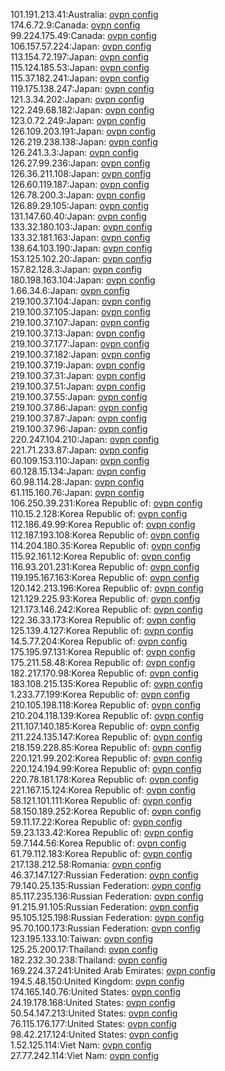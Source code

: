 101.191.213.41:Australia: [ovpn config](vpn/101_191_213_41.ovpn)  
174.6.72.9:Canada: [ovpn config](vpn/174_6_72_9.ovpn)  
99.224.175.49:Canada: [ovpn config](vpn/99_224_175_49.ovpn)  
106.157.57.224:Japan: [ovpn config](vpn/106_157_57_224.ovpn)  
113.154.72.197:Japan: [ovpn config](vpn/113_154_72_197.ovpn)  
115.124.185.53:Japan: [ovpn config](vpn/115_124_185_53.ovpn)  
115.37.182.241:Japan: [ovpn config](vpn/115_37_182_241.ovpn)  
119.175.138.247:Japan: [ovpn config](vpn/119_175_138_247.ovpn)  
121.3.34.202:Japan: [ovpn config](vpn/121_3_34_202.ovpn)  
122.249.68.182:Japan: [ovpn config](vpn/122_249_68_182.ovpn)  
123.0.72.249:Japan: [ovpn config](vpn/123_0_72_249.ovpn)  
126.109.203.191:Japan: [ovpn config](vpn/126_109_203_191.ovpn)  
126.219.238.138:Japan: [ovpn config](vpn/126_219_238_138.ovpn)  
126.241.3.3:Japan: [ovpn config](vpn/126_241_3_3.ovpn)  
126.27.99.236:Japan: [ovpn config](vpn/126_27_99_236.ovpn)  
126.36.211.108:Japan: [ovpn config](vpn/126_36_211_108.ovpn)  
126.60.119.187:Japan: [ovpn config](vpn/126_60_119_187.ovpn)  
126.78.200.3:Japan: [ovpn config](vpn/126_78_200_3.ovpn)  
126.89.29.105:Japan: [ovpn config](vpn/126_89_29_105.ovpn)  
131.147.60.40:Japan: [ovpn config](vpn/131_147_60_40.ovpn)  
133.32.180.103:Japan: [ovpn config](vpn/133_32_180_103.ovpn)  
133.32.181.163:Japan: [ovpn config](vpn/133_32_181_163.ovpn)  
138.64.103.190:Japan: [ovpn config](vpn/138_64_103_190.ovpn)  
153.125.102.20:Japan: [ovpn config](vpn/153_125_102_20.ovpn)  
157.82.128.3:Japan: [ovpn config](vpn/157_82_128_3.ovpn)  
180.198.163.104:Japan: [ovpn config](vpn/180_198_163_104.ovpn)  
1.66.34.6:Japan: [ovpn config](vpn/1_66_34_6.ovpn)  
219.100.37.104:Japan: [ovpn config](vpn/219_100_37_104.ovpn)  
219.100.37.105:Japan: [ovpn config](vpn/219_100_37_105.ovpn)  
219.100.37.107:Japan: [ovpn config](vpn/219_100_37_107.ovpn)  
219.100.37.13:Japan: [ovpn config](vpn/219_100_37_13.ovpn)  
219.100.37.177:Japan: [ovpn config](vpn/219_100_37_177.ovpn)  
219.100.37.182:Japan: [ovpn config](vpn/219_100_37_182.ovpn)  
219.100.37.19:Japan: [ovpn config](vpn/219_100_37_19.ovpn)  
219.100.37.31:Japan: [ovpn config](vpn/219_100_37_31.ovpn)  
219.100.37.51:Japan: [ovpn config](vpn/219_100_37_51.ovpn)  
219.100.37.55:Japan: [ovpn config](vpn/219_100_37_55.ovpn)  
219.100.37.86:Japan: [ovpn config](vpn/219_100_37_86.ovpn)  
219.100.37.87:Japan: [ovpn config](vpn/219_100_37_87.ovpn)  
219.100.37.96:Japan: [ovpn config](vpn/219_100_37_96.ovpn)  
220.247.104.210:Japan: [ovpn config](vpn/220_247_104_210.ovpn)  
221.71.233.87:Japan: [ovpn config](vpn/221_71_233_87.ovpn)  
60.109.153.110:Japan: [ovpn config](vpn/60_109_153_110.ovpn)  
60.128.15.134:Japan: [ovpn config](vpn/60_128_15_134.ovpn)  
60.98.114.28:Japan: [ovpn config](vpn/60_98_114_28.ovpn)  
61.115.160.76:Japan: [ovpn config](vpn/61_115_160_76.ovpn)  
106.250.39.231:Korea Republic of: [ovpn config](vpn/106_250_39_231.ovpn)  
110.15.2.128:Korea Republic of: [ovpn config](vpn/110_15_2_128.ovpn)  
112.186.49.99:Korea Republic of: [ovpn config](vpn/112_186_49_99.ovpn)  
112.187.193.108:Korea Republic of: [ovpn config](vpn/112_187_193_108.ovpn)  
114.204.180.35:Korea Republic of: [ovpn config](vpn/114_204_180_35.ovpn)  
115.92.161.12:Korea Republic of: [ovpn config](vpn/115_92_161_12.ovpn)  
116.93.201.231:Korea Republic of: [ovpn config](vpn/116_93_201_231.ovpn)  
119.195.167.163:Korea Republic of: [ovpn config](vpn/119_195_167_163.ovpn)  
120.142.213.196:Korea Republic of: [ovpn config](vpn/120_142_213_196.ovpn)  
121.129.225.93:Korea Republic of: [ovpn config](vpn/121_129_225_93.ovpn)  
121.173.146.242:Korea Republic of: [ovpn config](vpn/121_173_146_242.ovpn)  
122.36.33.173:Korea Republic of: [ovpn config](vpn/122_36_33_173.ovpn)  
125.139.4.127:Korea Republic of: [ovpn config](vpn/125_139_4_127.ovpn)  
14.5.77.204:Korea Republic of: [ovpn config](vpn/14_5_77_204.ovpn)  
175.195.97.131:Korea Republic of: [ovpn config](vpn/175_195_97_131.ovpn)  
175.211.58.48:Korea Republic of: [ovpn config](vpn/175_211_58_48.ovpn)  
182.217.170.98:Korea Republic of: [ovpn config](vpn/182_217_170_98.ovpn)  
183.108.215.135:Korea Republic of: [ovpn config](vpn/183_108_215_135.ovpn)  
1.233.77.199:Korea Republic of: [ovpn config](vpn/1_233_77_199.ovpn)  
210.105.198.118:Korea Republic of: [ovpn config](vpn/210_105_198_118.ovpn)  
210.204.118.139:Korea Republic of: [ovpn config](vpn/210_204_118_139.ovpn)  
211.107.140.185:Korea Republic of: [ovpn config](vpn/211_107_140_185.ovpn)  
211.224.135.147:Korea Republic of: [ovpn config](vpn/211_224_135_147.ovpn)  
218.159.228.85:Korea Republic of: [ovpn config](vpn/218_159_228_85.ovpn)  
220.121.99.202:Korea Republic of: [ovpn config](vpn/220_121_99_202.ovpn)  
220.124.194.99:Korea Republic of: [ovpn config](vpn/220_124_194_99.ovpn)  
220.78.181.178:Korea Republic of: [ovpn config](vpn/220_78_181_178.ovpn)  
221.167.15.124:Korea Republic of: [ovpn config](vpn/221_167_15_124.ovpn)  
58.121.101.111:Korea Republic of: [ovpn config](vpn/58_121_101_111.ovpn)  
58.150.189.252:Korea Republic of: [ovpn config](vpn/58_150_189_252.ovpn)  
59.11.17.22:Korea Republic of: [ovpn config](vpn/59_11_17_22.ovpn)  
59.23.133.42:Korea Republic of: [ovpn config](vpn/59_23_133_42.ovpn)  
59.7.144.56:Korea Republic of: [ovpn config](vpn/59_7_144_56.ovpn)  
61.79.112.183:Korea Republic of: [ovpn config](vpn/61_79_112_183.ovpn)  
217.138.212.58:Romania: [ovpn config](vpn/217_138_212_58.ovpn)  
46.37.147.127:Russian Federation: [ovpn config](vpn/46_37_147_127.ovpn)  
79.140.25.135:Russian Federation: [ovpn config](vpn/79_140_25_135.ovpn)  
85.117.235.136:Russian Federation: [ovpn config](vpn/85_117_235_136.ovpn)  
91.215.91.105:Russian Federation: [ovpn config](vpn/91_215_91_105.ovpn)  
95.105.125.198:Russian Federation: [ovpn config](vpn/95_105_125_198.ovpn)  
95.70.100.173:Russian Federation: [ovpn config](vpn/95_70_100_173.ovpn)  
123.195.133.10:Taiwan: [ovpn config](vpn/123_195_133_10.ovpn)  
125.25.200.17:Thailand: [ovpn config](vpn/125_25_200_17.ovpn)  
182.232.30.238:Thailand: [ovpn config](vpn/182_232_30_238.ovpn)  
169.224.37.241:United Arab Emirates: [ovpn config](vpn/169_224_37_241.ovpn)  
194.5.48.150:United Kingdom: [ovpn config](vpn/194_5_48_150.ovpn)  
174.165.140.76:United States: [ovpn config](vpn/174_165_140_76.ovpn)  
24.19.178.168:United States: [ovpn config](vpn/24_19_178_168.ovpn)  
50.54.147.213:United States: [ovpn config](vpn/50_54_147_213.ovpn)  
76.115.176.177:United States: [ovpn config](vpn/76_115_176_177.ovpn)  
98.42.217.124:United States: [ovpn config](vpn/98_42_217_124.ovpn)  
1.52.125.114:Viet Nam: [ovpn config](vpn/1_52_125_114.ovpn)  
27.77.242.114:Viet Nam: [ovpn config](vpn/27_77_242_114.ovpn)  
